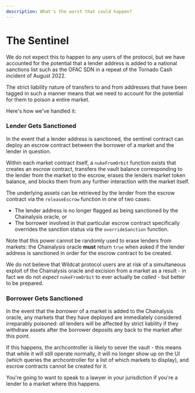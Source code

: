 ```yaml
---
description: What's the worst that could happen?
---
```


# The Sentinel

We do not expect this to happen to any users of the protocol, but we have accounted for the potential that a lender address is added to a national sanctions list such as the OFAC SDN in a repeat of the Tornado Cash incident of August 2022.

The strict liability nature of transfers to and from addresses that have been tagged in such a manner means that we need to account for the potential for them to poison a entire market.

Here's how we've handled it:

### Lender Gets Sanctioned

In the event that a lender address is sanctioned, the sentinel contract can deploy an escrow contract between the borrower of a market and the lender in question.

Within each market contract itself, a `nukeFromOrbit` function exists that creates an escrow contract, transfers the vault balance corresponding to the lender from the market to the escrow, erases the lenders market token balance, and blocks them from any further interaction with the market itself.

The underlying assets can be retrieved by the lender from the escrow contract via the `releaseEscrow` function in one of two cases:

* The lender address is no longer flagged as being sanctioned by the Chainalysis oracle, or
* The borrower involved in that particular escrow contract specifically overrides the sanction status via the `overrideSanction` function.

Note that this power cannot be randomly used to erase lenders from markets: the Chainalysis oracle **must** return `true` when asked if the lender address is sanctioned in order for the escrow contract to be created.

We do not believe that Wildcat protocol users are at risk of a simultaneous exploit of the Chainalysis oracle and excision from a market as a result - in fact we do not _expect_ `nukeFromOrbit` to ever actually be _called_ - but better to be prepared.

### Borrower Gets Sanctioned

In the event that the _borrower_ of a market is added to the Chainalysis oracle, any markets that they have deployed are immediately considered irreparably poisoned: _all_ lenders will be affected by strict liability if they withdraw assets after the borrower deposits any back to the market after this point.

If this happens, the archcontroller is likely to sever the vault - this means that while it will still operate normally, it will no longer show up on the UI (which queries the archcontroller for a list of which markets to display), and escrow contracts cannot be created for it.

You're going to want to speak to a lawyer in your jurisdiction if you're a lender to a market where this happens.
